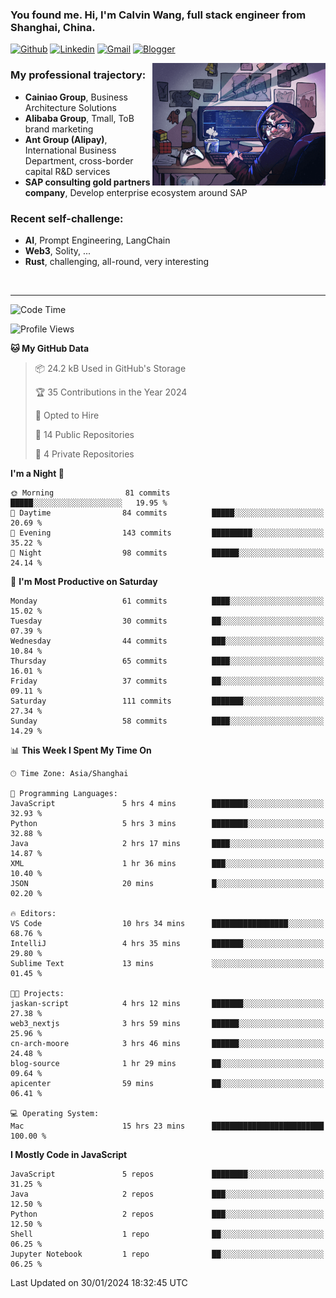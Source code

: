 <!-- Greeting -->
### You found me. Hi, I'm Calvin Wang, full stack engineer from Shanghai, China.

[![Github](https://img.shields.io/badge/-Github-000?style=flat&logo=Github&logoColor=white)](https://github.com/wangjunneil)
[![Linkedin](https://img.shields.io/badge/-LinkedIn-blue?style=flat&logo=Linkedin&logoColor=white)](https://www.linkedin.com/in/wangjunneil/)
[![Gmail](https://img.shields.io/badge/-Gmail-c14438?style=flat&logo=Gmail&logoColor=white)](mailto:wangjunneil@gmail.com)
[![Blogger](https://img.shields.io/badge/-Blogger-gray?style=flat&logo=Blogger&logoColor=white)](https://www.wangjun.dev)

<!--Introduction -->

<img align="right" alt="img" src="https://raw.githubusercontent.com/wangjunneil/wangjunneil/main/imgs/cover_image.png" width="55%" height="auto" />

### My professional trajectory: 
- **Cainiao Group**, Business Architecture Solutions
- **Alibaba Group**, Tmall, ToB brand marketing
- **Ant Group (Alipay)**, International Business Department, cross-border capital R&D services
- **SAP consulting gold partners company**, Develop enterprise ecosystem around SAP
### Recent self-challenge:
- **AI**, Prompt Engineering, LangChain
- **Web3**, Solity, ...
- **Rust**, challenging, all-round, very interesting

<br/>

---
<!-- Your badges -->

<!--START_SECTION:waka-->
![Code Time](http://img.shields.io/badge/Code%20Time-99%20hrs%2018%20mins-blue)

![Profile Views](http://img.shields.io/badge/Profile%20Views-0-blue)

**🐱 My GitHub Data** 

> 📦 24.2 kB Used in GitHub's Storage 
 > 
> 🏆 35 Contributions in the Year 2024
 > 
> 💼 Opted to Hire
 > 
> 📜 14 Public Repositories 
 > 
> 🔑 4 Private Repositories 
 > 
**I'm a Night 🦉** 

```text
🌞 Morning                81 commits          █████░░░░░░░░░░░░░░░░░░░░   19.95 % 
🌆 Daytime                84 commits          █████░░░░░░░░░░░░░░░░░░░░   20.69 % 
🌃 Evening                143 commits         █████████░░░░░░░░░░░░░░░░   35.22 % 
🌙 Night                  98 commits          ██████░░░░░░░░░░░░░░░░░░░   24.14 % 
```
📅 **I'm Most Productive on Saturday** 

```text
Monday                   61 commits          ████░░░░░░░░░░░░░░░░░░░░░   15.02 % 
Tuesday                  30 commits          ██░░░░░░░░░░░░░░░░░░░░░░░   07.39 % 
Wednesday                44 commits          ███░░░░░░░░░░░░░░░░░░░░░░   10.84 % 
Thursday                 65 commits          ████░░░░░░░░░░░░░░░░░░░░░   16.01 % 
Friday                   37 commits          ██░░░░░░░░░░░░░░░░░░░░░░░   09.11 % 
Saturday                 111 commits         ███████░░░░░░░░░░░░░░░░░░   27.34 % 
Sunday                   58 commits          ████░░░░░░░░░░░░░░░░░░░░░   14.29 % 
```


📊 **This Week I Spent My Time On** 

```text
🕑︎ Time Zone: Asia/Shanghai

💬 Programming Languages: 
JavaScript               5 hrs 4 mins        ████████░░░░░░░░░░░░░░░░░   32.93 % 
Python                   5 hrs 3 mins        ████████░░░░░░░░░░░░░░░░░   32.88 % 
Java                     2 hrs 17 mins       ████░░░░░░░░░░░░░░░░░░░░░   14.87 % 
XML                      1 hr 36 mins        ███░░░░░░░░░░░░░░░░░░░░░░   10.40 % 
JSON                     20 mins             █░░░░░░░░░░░░░░░░░░░░░░░░   02.20 % 

🔥 Editors: 
VS Code                  10 hrs 34 mins      █████████████████░░░░░░░░   68.76 % 
IntelliJ                 4 hrs 35 mins       ███████░░░░░░░░░░░░░░░░░░   29.80 % 
Sublime Text             13 mins             ░░░░░░░░░░░░░░░░░░░░░░░░░   01.45 % 

🐱‍💻 Projects: 
jaskan-script            4 hrs 12 mins       ███████░░░░░░░░░░░░░░░░░░   27.38 % 
web3_nextjs              3 hrs 59 mins       ██████░░░░░░░░░░░░░░░░░░░   25.96 % 
cn-arch-moore            3 hrs 46 mins       ██████░░░░░░░░░░░░░░░░░░░   24.48 % 
blog-source              1 hr 29 mins        ██░░░░░░░░░░░░░░░░░░░░░░░   09.64 % 
apicenter                59 mins             ██░░░░░░░░░░░░░░░░░░░░░░░   06.41 % 

💻 Operating System: 
Mac                      15 hrs 23 mins      █████████████████████████   100.00 % 
```

**I Mostly Code in JavaScript** 

```text
JavaScript               5 repos             ████████░░░░░░░░░░░░░░░░░   31.25 % 
Java                     2 repos             ███░░░░░░░░░░░░░░░░░░░░░░   12.50 % 
Python                   2 repos             ███░░░░░░░░░░░░░░░░░░░░░░   12.50 % 
Shell                    1 repo              ██░░░░░░░░░░░░░░░░░░░░░░░   06.25 % 
Jupyter Notebook         1 repo              ██░░░░░░░░░░░░░░░░░░░░░░░   06.25 % 
```




 Last Updated on 30/01/2024 18:32:45 UTC
<!--END_SECTION:waka-->
